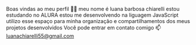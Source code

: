 Boas vindas ao meu perfil 💙💙
meu nome é luana barbosa chiarelli
estou estudando no ALURA 
estou me desenvolvendo na liguagem JavaScript
utilizo esse espaço para minha organização e compartilhamentos dos meus projetos desenvolvidos 
Você pode entrar em contato comigo 📫
luanachiarelli55@gmail.com
